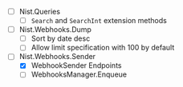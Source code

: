 - [ ] Nist.Queries
    - [ ] `Search` and `SearchInt` extension methods
- [ ] Nist.Webhooks.Dump <VERSION>
    - [ ] Sort by date desc
    - [ ] Allow limit specification with 100 by default
- [ ] Nist.Webhooks.Sender <VERSION>
    - [x] WebhookSender Endpoints
    - [ ] WebhooksManager.Enqueue

